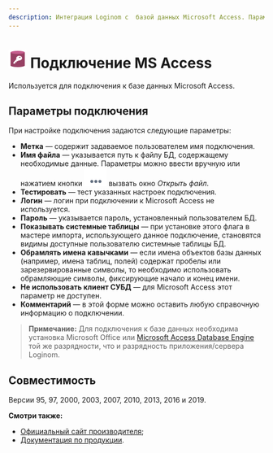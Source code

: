 ```yaml
---
description: Интеграция Loginom с  базой данных Microsoft Access. Параметры подключения. Совместимость.
---
```

# ![ ](./../../../images/icons/common/data-sources/db-msaccess_default.svg) Подключение MS Access

Используется для подключения к базе данных Microsoft Access.

## Параметры подключения

При настройке подключения задаются следующие параметры:

* **Метка** — содержит задаваемое пользователем имя подключения.
* **Имя файла** — указывается путь к файлу БД, содержащему необходимые данные. Параметры можно ввести вручную или нажатием кнопки ![ ](./../../../images/extjs-theme/form/open-trigger/open-trigger_default.svg) вызвать окно *Открыть файл*.
* **Тестировать** — тест указанных настроек подключения.
* **Логин** — логин при подключении к Microsoft Access не используется.
* **Пароль** — указывается пароль, установленный пользователем БД.
* **Показывать системные таблицы** — при установке этого флага в мастере импорта, использующего данное подключение, становятся видимы доступные пользователю системные таблицы БД.
* **Обрамлять имена кавычками** — если имена объектов базы данных (например, имена таблиц, полей) содержат пробелы или зарезервированные символы, то необходимо использовать обрамляющие символы, фиксирующие начало и конец имени.
* **Не использовать клиент СУБД** —  для Microsoft Access этот параметр не доступен.
* **Комментарий** — в этой форме можно оставить любую справочную информацию о подключении.

> **Примечание:** Для подключения к базе данных необходима установка Microsoft Office или [Microsoft Access Database Engine](https://www.microsoft.com/en-us/download/details.aspx?id=13255) той же разрядности, что и разрядность приложения/сервера Loginom.

## Совместимость

Версии 95, 97, 2000, 2003, 2007, 2010, 2013, 2016 и 2019.

**Смотри также:**

* [Официальный сайт производителя](https://www.microsoft.com/ru-ru);
* [Документация по продукции](https://docs.microsoft.com/ru-ru/).
